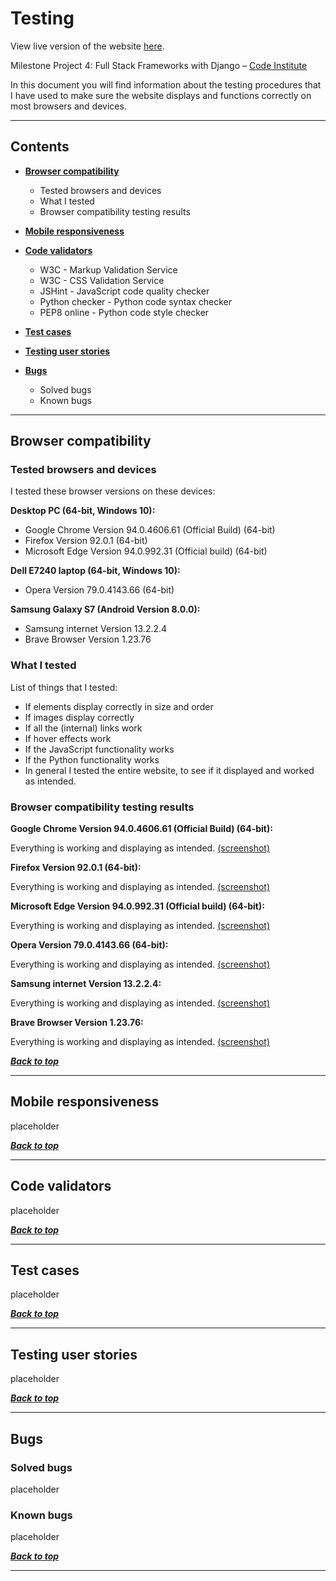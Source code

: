 # Testing

View live version of the website [here](https://f1-weather-v2.herokuapp.com/).

Milestone Project 4: Full Stack Frameworks with Django – [Code Institute](https://codeinstitute.net/)

In this document you will find information about the testing procedures that I have used to make sure the website displays and functions correctly on most browsers and devices.

---

## Contents

- [**Browser compatibility**](#browser-compatibility)

  - Tested browsers and devices
  - What I tested
  - Browser compatibility testing results

- [**Mobile responsiveness**](#mobile-responsiveness)

- [**Code validators**](#code-validators)

  - W3C - Markup Validation Service
  - W3C - CSS Validation Service
  - JSHint - JavaScript code quality checker
  - Python checker - Python code syntax checker
  - PEP8 online - Python code style checker

- [**Test cases**](#test-cases)

- [**Testing user stories**](#testing-user-stories)

- [**Bugs**](#bugs)

  - Solved bugs
  - Known bugs

---

## Browser compatibility

### Tested browsers and devices

I tested these browser versions on these devices:

**Desktop PC (64-bit, Windows 10):**

- Google Chrome Version 94.0.4606.61 (Official Build) (64-bit)
- Firefox Version 92.0.1 (64-bit)
- Microsoft Edge Version 94.0.992.31 (Official build) (64-bit)

**Dell E7240 laptop (64-bit, Windows 10):**

- Opera Version 79.0.4143.66 (64-bit)

**Samsung Galaxy S7 (Android Version 8.0.0):**

- Samsung internet Version 13.2.2.4
- Brave Browser Version 1.23.76

### What I tested

List of things that I tested:

- If elements display correctly in size and order
- If images display correctly
- If all the (internal) links work
- If hover effects work
- If the JavaScript functionality works
- If the Python functionality works
- In general I tested the entire website, to see if it displayed and worked as intended.

### Browser compatibility testing results

**Google Chrome Version 94.0.4606.61 (Official Build) (64-bit):**

Everything is working and displaying as intended. [(screenshot)](testing-img/chrome.png)

**Firefox Version 92.0.1 (64-bit):**

Everything is working and displaying as intended. [(screenshot)](testing-img/firefox.png)

**Microsoft Edge Version 94.0.992.31 (Official build) (64-bit):**

Everything is working and displaying as intended. [(screenshot)](testing-img/edge.png)

**Opera Version 79.0.4143.66 (64-bit):**

Everything is working and displaying as intended. [(screenshot)](testing-img/opera.png)

**Samsung internet Version 13.2.2.4:**

Everything is working and displaying as intended. [(screenshot)](testing-img/samsung.jpg)

**Brave Browser Version 1.23.76:**

Everything is working and displaying as intended. [(screenshot)](testing-img/brave.jpg)

**_[Back to top](#contents)_**

---

## Mobile responsiveness

placeholder

**_[Back to top](#contents)_**

---

## Code validators

placeholder

**_[Back to top](#contents)_**

---

## Test cases

placeholder

**_[Back to top](#contents)_**

---

## Testing user stories

placeholder

**_[Back to top](#contents)_**

---

## Bugs

### Solved bugs

placeholder

### Known bugs

placeholder

**_[Back to top](#contents)_**

---
